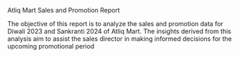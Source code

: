 Atliq Mart Sales and Promotion Report

The objective of this report is to analyze the sales and promotion data for Diwali 2023 and Sankranti 2024 of Atliq Mart. The insights derived from this analysis aim to assist the sales director in making informed decisions for the upcoming promotional period
